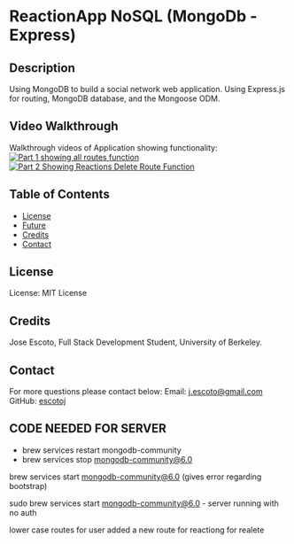 # ReactionApp NoSQL (MongoDb - Express)

## Description

Using MongoDB to build a social network web application. Using Express.js for routing, MongoDB database, and the Mongoose ODM.

## Video Walkthrough

Walkthrough videos of Application showing functionality: 
[![Part 1 showing all routes function](https://i.imgur.com/vKb2F1B.png)](https://drive.google.com/file/d/1Hj49s6_5Kiw8lEpBYLBB52-XA7BseQm4/view ) 
[![Part 2 Showing Reactions Delete Route Function](https://i.imgur.com/vKb2F1B.png)](https://drive.google.com/file/d/1K7d5ifz7e75Ikni3TvkPLFZsVmF13KZ6/view) 

## Table of Contents

- [License](#License)
- [Future](#Future)
- [Credits](#Credits)
- [Contact](#Contact)

## License

License: MIT License

## Credits

Jose Escoto, Full Stack Development Student, University of Berkeley.

## Contact

For more questions please contact below:
Email: j.escoto@gmail.com
GitHub: [escotoj](https://github.com/escotoj)

## CODE NEEDED FOR SERVER

- brew services restart mongodb-community
- brew services stop mongodb-community@6.0

brew services start mongodb-community@6.0 (gives error regarding bootstrap)

sudo brew services start mongodb-community@6.0 - server running with no auth

lower case routes for user 
added a new route for reactiong for realete 

